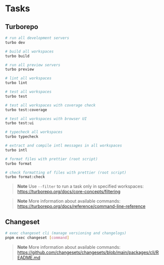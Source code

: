 # Tasks

## Turborepo

```sh
# run all development servers
turbo dev

# build all workspaces
turbo build

# run all preview servers
turbo preview

# lint all workspaces
turbo lint

# test all workspaces
turbo test

# test all workspaces with coverage check
turbo test:coverage

# test all workspaces with browser UI
turbo test:ui

# typecheck all workspaces
turbo typecheck

# extract and compile intl messages in all workspaces
turbo intl

# format files with prettier (root script)
turbo format

# check formatting of files with prettier (root script)
turbo format:check
```

> **Note**
> Use `--filter` to run a task only in specified workspaces: https://turborepo.org/docs/core-concepts/filtering

> **Note**
> More information about available commands: https://turborepo.org/docs/reference/command-line-reference

## Changeset

```sh
# exec changeset cli (manage versioning and changelogs)
pnpm exec changeset [command]
```

> **Note**
> More information about available commands: https://github.com/changesets/changesets/blob/main/packages/cli/README.md
